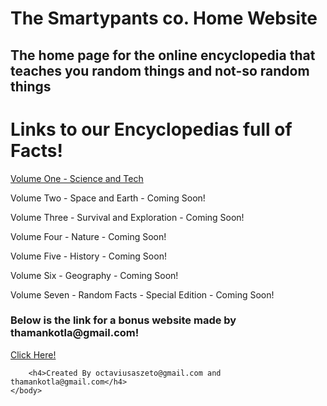 # The Smartypants co. Home Website
## The home page for the online encyclopedia that teaches you random things and not-so random things

<html>
    <head>
        <meta charset="utf-8">
        <title>The Smartypants co. Home Website</title>
    </head>
    <body>
        <h1>Links to our Encyclopedias full of Facts!</h1>
        <a href="https://octaviustheking.github.io/The-Smartypants-Encyclopedia-Volume-One-Science-and-Tech/">Volume One - Science and Tech</a>
        <p>                                      </p>
        <p>Volume Two - Space and Earth - Coming Soon!</p>
        <p>Volume Three - Survival and Exploration - Coming Soon!</p>
        <p>Volume Four - Nature - Coming Soon!</p>
        <p>Volume Five - History - Coming Soon!</p>
        <p>Volume Six - Geography - Coming Soon!</p>
        <p>Volume Seven - Random Facts - Special Edition - Coming Soon!</p>
        <p></p>
        <h3>Below is the link for a bonus website made by thamankotla@gmail.com!</h3>
        <a href="https://1393687.wixsite.com/website">Click Here!</a>

        <h4>Created By octaviusaszeto@gmail.com and thamankotla@gmail.com</h4>
    </body>
</html>

